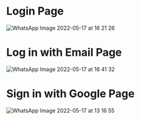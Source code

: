 # Login Page
![WhatsApp Image 2022-05-17 at 16 21 26](https://user-images.githubusercontent.com/89893468/168782535-2d971d96-3cef-4f97-bdfe-dae2f4e0cdb6.jpeg)

# Log in with Email Page
![WhatsApp Image 2022-05-17 at 16 41 32](https://user-images.githubusercontent.com/89893468/168782624-36c7a13a-a19a-4d61-a471-0ecdb2a1371a.jpeg)

# Sign in with Google Page
![WhatsApp Image 2022-05-17 at 13 16 55](https://user-images.githubusercontent.com/89893468/168742148-30f68659-37b8-4fd0-acb7-8b44c0419584.jpeg)
